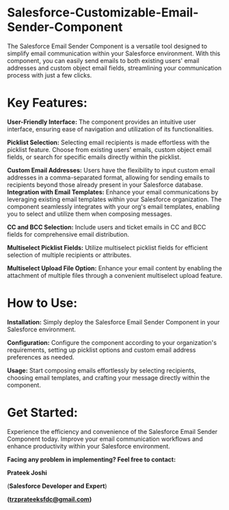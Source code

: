 
# Salesforce-Customizable-Email-Sender-Component

The Salesforce Email Sender Component is a versatile tool designed to simplify email communication within your Salesforce environment. With this component, you can easily send emails to both existing users' email addresses and custom object email fields, streamlining your communication process with just a few clicks.

# Key Features:
**User-Friendly Interface:** The component provides an intuitive user interface, ensuring ease of navigation and utilization of its functionalities.

**Picklist Selection:** Selecting email recipients is made effortless with the picklist feature. Choose from existing users' emails, custom object email fields, or search for specific emails directly within the picklist.

**Custom Email Addresses:** Users have the flexibility to input custom email addresses in a comma-separated format, allowing for sending emails to recipients beyond those already present in your Salesforce database.
**Integration with Email Templates:** Enhance your email communications by leveraging existing email templates within your Salesforce organization. The component seamlessly integrates with your org's email templates, enabling you to select and utilize them when composing messages.

**CC and BCC Selection:** Include users and ticket emails in CC and BCC fields for comprehensive email distribution.

**Multiselect Picklist Fields:** Utilize multiselect picklist fields for efficient selection of multiple recipients or attributes.

**Multiselect Upload File Option:** Enhance your email content by enabling the attachment of multiple files through a convenient multiselect upload feature.


# How to Use:
**Installation:** Simply deploy the Salesforce Email Sender Component in your Salesforce environment.

**Configuration:** Configure the component according to your organization's requirements, setting up picklist options and custom email address preferences as needed.

**Usage:** Start composing emails effortlessly by selecting recipients, choosing email templates, and crafting your message directly within the component.

# Get Started:
Experience the efficiency and convenience of the Salesforce Email Sender Component today. Improve your email communication workflows and enhance productivity within your Salesforce environment.

**Facing any problem in implementing? Feel free to contact:**

**Prateek Joshi**

(**Salesforce Developer and Expert**)

**(trzprateeksfdc@gmail.com)**
